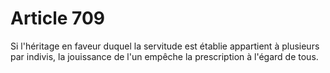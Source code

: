 # Article 709

Si l'héritage en faveur duquel la servitude est établie appartient à plusieurs par indivis, la jouissance de l'un empêche la prescription à l'égard de tous.